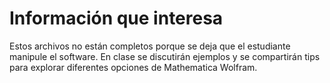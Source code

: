 # Información que interesa

Estos archivos no están completos porque se deja que el estudiante manipule el software.
En clase se discutirán ejemplos y se compartirán tips para explorar diferentes opciones de 
Mathematica Wolfram.
